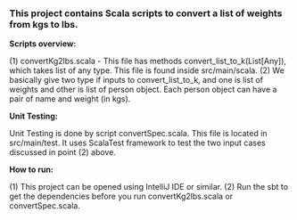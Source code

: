 ### This project contains Scala scripts to convert a list of weights from kgs to lbs. 

<b>Scripts overview:</b>

(1) convertKg2lbs.scala - This file has methods convert_list_to_k(List[Any]), which takes list of any type. This file is found inside src/main/scala.
(2) We basically give two type if inputs to convert_list_to_k, and one is list of weights and other is list of person object. Each person object can have a pair of name and weight (in kgs).

<b>Unit Testing:</b>

Unit Testing is done by script convertSpec.scala. This file is located in src/main/test. It uses ScalaTest framework to test the two input cases discussed in point (2) above. 

<b>How to run:</b>

(1) This project can be opened using IntelliJ IDE or similar.
(2) Run the sbt to get the dependencies before you run convertKg2lbs.scala  or convertSpec.scala.
